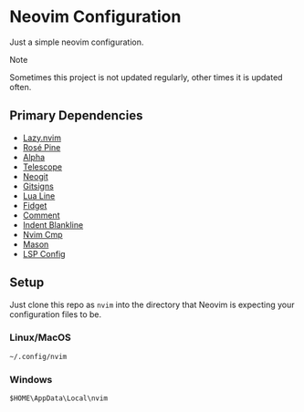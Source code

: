 # Neovim Configuration

Just a simple neovim configuration.

>[!NOTE]
> Sometimes this project is not updated regularly,
> other times it is updated often.

## Primary Dependencies

- [Lazy.nvim](https://github.com/folke/lazy.nvim)
- [Rosé Pine](https://github.com/rose-pine/neovim)
- [Alpha](https://github.com/goolord/alpha-nvim)
- [Telescope](https://github.com/nvim-telescope/telescope.nvim)
- [Neogit](https://github.com/NeogitOrg/neogit)
- [Gitsigns](https://github.com/lewis6991/gitsigns.nvim)
- [Lua Line](https://github.com/nvim-lualine/lualine.nvim)
- [Fidget](https://github.com/j-hui/fidget.nvim)
- [Comment](https://github.com/numToStr/Comment.nvim)
- [Indent Blankline](https://github.com/lukas-reineke/indent-blankline.nvim)
- [Nvim Cmp](https://github.com/hrsh7th/nvim-cmp)
- [Mason](https://github.com/williamboman/mason.nvim)
- [LSP Config](https://github.com/neovim/nvim-lspconfig)

## Setup

Just clone this repo as `nvim` into the directory that Neovim is expecting your 
configuration files to be. 

### Linux/MacOS
`~/.config/nvim`

### Windows
`$HOME\AppData\Local\nvim`
